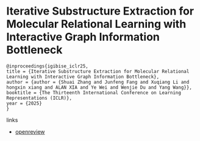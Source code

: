 # Iterative Substructure Extraction for Molecular Relational Learning with Interactive Graph Information Bottleneck

```
@inproceedings{igibise_iclr25,
title = {Iterative Substructure Extraction for Molecular Relational Learning with Interactive Graph Information Bottleneck},
author = {author = {Shuai Zhang and Junfeng Fang and Xuqiang Li and hongxin xiang and ALAN XIA and Ye Wei and Wenjie Du and Yang Wang}},
booktitle = {The Thirteenth International Conference on Learning Representations (ICLR)},
year = {2025}
}
```

links
- [openreview](https://openreview.net/forum?id=3kiZ5S5WkY)
